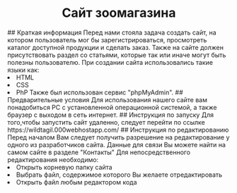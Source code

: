<h1 align="center">Сайт зоомагазина</h1>
## Краткая информация
Перед нами стояла задача создать сайт, на котором пользователь мог бы зарегистрироваться, просмотреть каталог доступной продукции и сделать заказ. Также на сайте должен присутствовать раздел со статьями, которые так или иначе могут быть полезны пользователю.
При создании сайта использовались такие языки как:
<li>HTML
<li>CSS
<li>PhP
Также был использован сервис "phpMyAdmin".
## Предварительные условия
  Для использования нашего сайте вам понадобиться PC с установленной операционной системой, а также браузер с выходом в сеть интернет.
## Инструкция по запуску
  Для того,чтобы запустить сайт удаленно, следует перейти по ссылке https://wildtagil.000webhostapp.com/
## Инструкция по редактированию
  Перед началом Вам следует получить разрешение на редактирование у одного из разработчиков сайта. Данные для связи Вы можете найти на самом сайте в разделе "Контакты"
Для непосредственного редактирования необходимо:
  <li>Открыть корневую папку сайта
  <li>Выбрать файл, содержимое которого Вы желаете отредактировать
  <li>Открыть файл любым редактором кода
